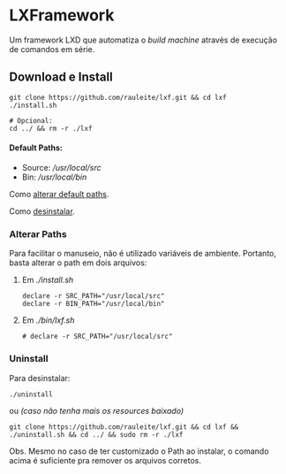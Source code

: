# LXFramework
Um framework LXD que automatiza o *build machine* através de execução de comandos em série.

Download e Install
---
```
git clone https://github.com/rauleite/lxf.git && cd lxf
./install.sh

# Opcional:
cd ../ && rm -r ./lxf
```
#### Default Paths:
* Source: */usr/local/src*
* Bin:    */usr/local/bin*

Como [alterar default paths](#alterar-paths).

Como [desinstalar](#uninstall).


### Alterar Paths ###
Para facilitar o manuseio, não é utilizado variáveis de ambiente. Portanto, basta alterar o path em dois arquivos:

1. Em *./install.sh*
    ```
    declare -r SRC_PATH="/usr/local/src"
    declare -r BIN_PATH="/usr/local/bin"
    ```

1. Em *./bin/lxf.sh*
    ```
    # declare -r SRC_PATH="/usr/local/src"
    ```

### Uninstall ###
Para desinstalar: 
```
./uninstall
```
ou *(caso não tenha mais os resources baixado)*
```
git clone https://github.com/rauleite/lxf.git && cd lxf && ./uninstall.sh && cd ../ && sudo rm -r ./lxf
```
Obs. Mesmo no caso de ter customizado o Path ao instalar, o comando acima é suficiente pra remover os arquivos corretos.